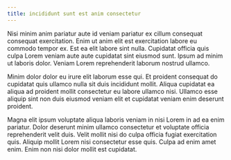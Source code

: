 ```yaml
---
title: incididunt sunt est anim consectetur
---
```


Nisi minim anim pariatur aute id veniam pariatur ex cillum consequat consequat exercitation. Enim ut anim elit est exercitation labore eu commodo tempor ex. Est ea elit labore sint nulla. Cupidatat officia quis culpa Lorem veniam aute aute cupidatat sint eiusmod sunt. Ipsum ad minim ut laboris dolor. Veniam Lorem reprehenderit laborum nostrud ullamco.

Minim dolor dolor eu irure elit laborum esse qui. Et proident consequat do cupidatat quis ullamco nulla sit duis incididunt mollit. Aliqua cupidatat ea aliqua ad proident mollit consectetur eu labore ullamco nisi. Ullamco esse aliquip sint non duis eiusmod veniam elit et cupidatat veniam enim deserunt proident.

Magna elit ipsum voluptate aliqua laboris veniam in nisi Lorem in ad ea enim pariatur. Dolor deserunt minim ullamco consectetur et voluptate officia reprehenderit velit duis. Velit mollit nisi do culpa officia fugiat exercitation quis. Aliquip mollit Lorem nisi consectetur esse quis. Culpa ad enim amet enim. Enim non nisi dolor mollit est cupidatat.